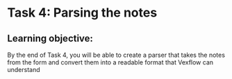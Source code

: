 # Task 4: Parsing the notes 

## Learning objective: 
By the end of Task 4, you will be able to create a parser that takes the notes from the form and convert them into a readable format that Vexflow can understand 